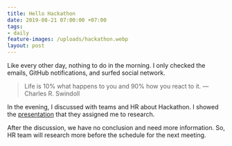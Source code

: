 ```yaml
---
title: Hello Hackathon
date: 2019-08-21 07:00:00 +07:00
tags:
- daily
feature-images: /uploads/hackathon.webp
layout: post
---
```


Like every other day, nothing to do in the morning. 
I only checked the emails, GitHub notifications, and surfed social network.

> Life is 10% what happens to you and 90% how you react to it. ― Charles R. Swindoll

In the evening, I discussed with teams and HR about Hackathon. 
I showed the [presentation](https://docs.google.com/presentation/d/1EyEEpHazr-GofrKt1GSXV3bwQmhJYyFq5VDYKrqWM1E) that they assigned me to research.

After the discussion, we have no conclusion and need more information. 
So, HR team will research more before the schedule for the next meeting.
